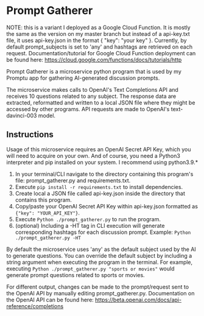 # Prompt Gatherer

NOTE: this is a variant I deployed as a Google Cloud Function. It is mostly the same as the version on my master branch but instead of a api-key.txt file, it uses api-key.json in the format { "key": "your key" }. Currently, by default prompt_subjects is set to 'any' and hashtags are retrieved on each request.
Documentation/tutorial for Google Cloud Function deployment can be found here: https://cloud.google.com/functions/docs/tutorials/http 


Prompt Gatherer is a microservice python program that is used by my Promptu app for gathering AI-generated discussion prompts. 

The microservice makes calls to OpenAI's Text Completions API and receives 10 questions related to any subject. The response 
data are extracted, reformatted and written to a local JSON file where they might be accessed by other programs. API requests are made to OpenAI's text-davinci-003 model. 


## Instructions

Usage of this microservice requires an OpenAI Secret API Key, which you will need to acquire on your own.
And of course, you need a Python3 interpreter and pip installed on your system. I recommend using python3.9.*

1. In your terminal/CLI navigate to the directory containing this program's file: prompt_gatherer.py and requirements.txt. 
2. Execute ```pip install -r requirements.txt``` to install dependencies.
3. Create local a JSON file called api-key.json inside the directory that contains this program.
4. Copy/paste your OpenAI Secret API Key within api-key.json formatted as ```{"key": "YOUR_API_KEY"}```.
5. Execute ```Python ./prompt_gatherer.py``` to run the program.
6. (optional) Including a -HT tag in CLI execution will generate corresponding hashtags for each discussion prompt. Example: ```Python ./prompt_gatherer.py -HT```

By default the microservice uses 'any' as the default subject used by the AI to generate questions.
You can override the default subject by including a string argument when executing the program in the terminal.
For example, executing ```Python ./prompt_gatherer.py "sports or movies"``` would generate prompt questions related to sports or movies.

For different output, changes can be made to the prompt/request sent to the OpenAI API by manually editing prompt_gatherer.py.
Documentation on the OpenAI API can be found here: https://beta.openai.com/docs/api-reference/completions

